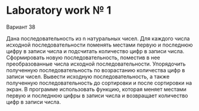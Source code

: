 # Laboratory work № 1

 Вариант 38
	

  Дана последовательность из n натуральных чисел.
  Для каждого числа исходной последовательности поменять местами первую и последнюю цифру в записи числа и подсчитать количество цифр в записи числа.
  Сформировать новую последовательность, поместив в нее преобразованные числа исходной последовательности. Упорядочить полученную последовательность по возрастанию количества цифр в записи чисел. Вывести исходную последовательность, а также полученную последовательность до сортировки и после сортировки на экран.
  В программе использовать функцию, которая меняет местами первую и последнюю цифры в записи числа и возвращает количество цифр в записи числа.
